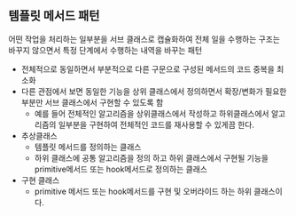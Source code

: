 템플릿 메서드 패턴
-
어떤 작업을 처리하는 일부분을 서브 클래스로 캡슐화하여 전체 일을 수행하는 구조는 바꾸지 않으면서 특정 단계에서 수행하는 내역을 바꾸는 패턴
- 전체적으로 동일하면서 부분적으로 다른 구문으로 구성된 메서드의 코드 중복을 최소화
- 다른 관점에서 보면 동일한 기능을 상위 클래스에서 정의하면서 확장/변화가 필요한 부분만 서브 클래스에서 구현할 수 있도록 함
  - 예를 들어 전체적인 알고리즘을 상위클래스에서 작성하고 하위클래스에서 알고리즘의 일부분을 구현하여 전체적인 코드를 재사용할 수 있게끔 한다.
- 추상클래스
    - 템플릿 메서드를 정의하는 클래스
    - 하위 클래스에 공통 알고리즘을 정의 하고 하위 클래스에서 구현될 기능을 primitive메서드 또는 hook메서드로 정의하는 클래스
- 구현 클래스
    - primitive 메서드 또는 hook메서드를 구현 및 오버라이드 하는 하위 클래스이다.